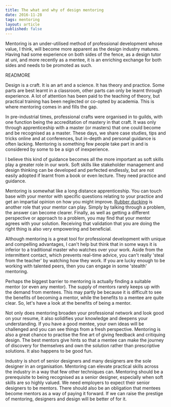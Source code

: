 ```yaml
---
title: The what and why of design mentoring
date: 2016-11-28
tags: mentoring
layout: article
published: false
---
```


<aside>
  Mentoring is an under-utilised method of professional development whose value, I think, will become more apparent as the design industry matures. Having had some experience on both sides of the fence, as a design tutor at uni, and more recently as a mentee, it is an enriching exchange for both sides and needs to be promoted as such.
</aside>

READMORE

Design is a craft. It is an art and a science. It has theory and practice. Some parts are best learnt in a classroom, other parts can only be learnt through experience. A lot of attention has been paid to the teaching of theory, but practical training has been neglected or co-opted by academia. This is where mentoring comes in and fills the gap.

In pre-industrial times, professional crafts were organised in to guilds, with one function being the accreditation of mastery in that craft. It was only through apprenticeship with a master (or masters) that one could become and be recognised as a master. These days, we share case studies, tips and tricks online and at conferences, but in-depth and personal guidance is often lacking. Mentoring is something few people take part in and is considered by some to be a sign of inexperience.

I believe this kind of guidance becomes all the more important as soft skills play a greater role in our work. Soft skills like stakeholder management and design thinking can be developed and perfected endlessly, but are not easily adopted if learnt from a book or even lecture. They need practice and guidance.

Mentoring is somewhat like a long distance apprenticeship. You can touch base with your mentor with specific questions relating to your practice and get an impartial opinion on how you might improve. [Rubber ducking](https://en.wikipedia.org/wiki/Rubber_duck_debugging) is another role that your mentor can play. Simply by talking through a problem, the answer can become clearer. Finally, as well as getting a different perspective or approach to a problem, you may find that your mentor agrees with your solution. Receiving that validation that you are doing the right thing is also very empowering and beneficial.

Although mentoring is a great tool for professional development with unique and compelling advantages, I can't help but think that in some ways it is inferior to a traditional master who watches over your work. Aside from the intermittent contact, which prevents real-time advice, you can't really 'steal from the teacher' by watching how they work. If you are lucky enough to be working with talented peers, then you can engage in some 'stealth' mentoring. 

Perhaps the biggest barrier to mentoring is actually finding a suitable mentor (or even any mentor). The supply of mentors rarely keeps up with the demand from mentees. This may partly be because it is difficult to see the benefits of becoming a mentor, while the benefits to a mentee are quite clear. So, let's have a look at the benefits of being a mentor.

Not only does mentoring broaden your professional network and look good on your resume, it also solidifies your knowledge and deepens your understanding. If you have a good mentee, your own ideas will be challenged and you can see things from a fresh perspective. Mentoring is also a great chance to practise the fine art of giving feedback and critiquing design. The best mentors give hints so that a mentee can make the journey of discovery for themselves and own the solution rather than prescriptive solutions. It also happens to be good fun.

Industry is short of senior designers and many designers are the sole designer in an organisation. Mentoring can elevate practical skills across the industry in a way that few other techniques can. Mentoring should be a prerequisite to being recognised as a senior designer, especially when soft skills are so highly valued. We need employers to expect their senior designers to be mentors. There should also be an obligation that mentees become mentors as a way of paying it forward. If we can raise the prestige of mentoring, designers and design will be better of for it.
